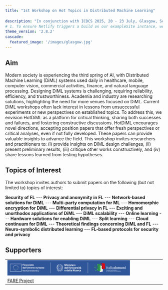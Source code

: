 ```yaml
---
title: "1st Workshop on Hot Topics in Distributed Machine Learning"

description: "In conjunction with ICDCS 2025, 20 - 23 July, Glasgow, Scotland, UK"
# 1. To ensure Netlify triggers a build on our exampleSite instance, we need to change a file in the exampleSite directory.
theme_version: '2.8.2'
cascade:
  featured_image: '/images/glasgow.jpg'
---
```


## Aim ##

Modern society is experiencing the third spring of AI, with Distributed Machine Learning (DiML) systems used daily in healthcare, mobile, computer vision, commercial activities, finance, and natural language processing. Designing DiML systems is challenging, requiring reliability, efficiency, and trustworthiness. Academia and industry are researching solutions, highlighting the need for more venues focused on DiML. Current DiML workshops often lack interest in lessons from unsuccessful experiments or new perspectives on established topics. To address this, we envision HotDiML as a platform for critical thinking, sharing both successes and failures, and fostering constructive discussions. HotDiML encourages novel directions, accepting position papers that offer fresh perspectives or critical analyses, even if not fully developed. These papers can provide valuable insights to advance the field. This workshop invites researchers and practitioners to: (i) provide insights on DiML design challenges, (ii) present preliminary results, (iii) critique other works constructively, and (iv) share lessons learned from testing hypotheses.

## Topics of Interest ##

The workshop invites authors to submit papers on the following (but not limited to) topics of interest:

**Security of FL** ---
**Privacy and anonymity in FL** ---
**Network-based solutions for DiML** ---
**Multi-party computation for ML** ---
**Homomorphic encryption for DiML** ---
**Differential privacy in FL** ---
**Exciting and unorthodox applications of DiML** ---
**DiML scalability** ---
**Online learning** ---
**Hardware solutions for enabling DiML** ---
**Split learning** ---
**Cloud continuum for DiML** ---
**Theoretical findings concerning DiML and FL** ---
**Neuro-symbolic distributed learning** ---
**FL-based protocols for security and privacy**

## Supporters ##

<table>
    <col width="100%" />
    <tr>
        <td><img src="sponsor.jpg" width=80%></td>
    </tr>
    <tr>
        <td><a href='https://fare-project.github.io'>FARE Project</a> </td>
    </tr>
</table>
